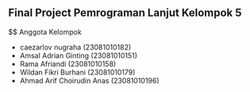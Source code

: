 ## Final Project Pemrograman Lanjut Kelompok 5

$$ Anggota Kelompok
- caezarlov nugraha         (23081010182)
- Amsal Adrian Ginting      (23081010151)
- Rama Afriandi             (23081010158)
- Wildan Fikri Burhani      (23081010179)
- Ahmad Arif Choirudin Anas (23081010196)